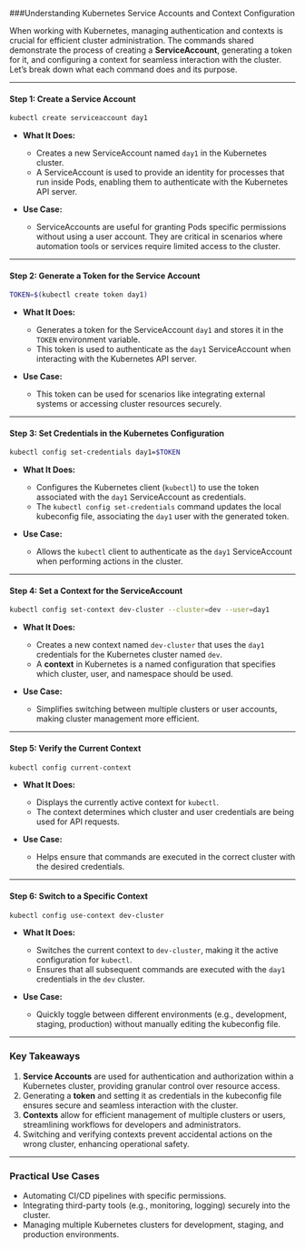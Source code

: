 ###Understanding Kubernetes Service Accounts and Context Configuration

When working with Kubernetes, managing authentication and contexts is crucial for efficient cluster administration. The commands shared demonstrate the process of creating a **ServiceAccount**, generating a token for it, and configuring a context for seamless interaction with the cluster. Let’s break down what each command does and its purpose.

---

#### **Step 1: Create a Service Account**

```bash
kubectl create serviceaccount day1
```

- **What It Does:**
  - Creates a new ServiceAccount named `day1` in the Kubernetes cluster.
  - A ServiceAccount is used to provide an identity for processes that run inside Pods, enabling them to authenticate with the Kubernetes API server.

- **Use Case:**
  - ServiceAccounts are useful for granting Pods specific permissions without using a user account. They are critical in scenarios where automation tools or services require limited access to the cluster.

---

#### **Step 2: Generate a Token for the Service Account**

```bash
TOKEN=$(kubectl create token day1)
```

- **What It Does:**
  - Generates a token for the ServiceAccount `day1` and stores it in the `TOKEN` environment variable.
  - This token is used to authenticate as the `day1` ServiceAccount when interacting with the Kubernetes API server.

- **Use Case:**
  - This token can be used for scenarios like integrating external systems or accessing cluster resources securely.

---

#### **Step 3: Set Credentials in the Kubernetes Configuration**

```bash
kubectl config set-credentials day1=$TOKEN
```

- **What It Does:**
  - Configures the Kubernetes client (`kubectl`) to use the token associated with the `day1` ServiceAccount as credentials.
  - The `kubectl config set-credentials` command updates the local kubeconfig file, associating the `day1` user with the generated token.

- **Use Case:**
  - Allows the `kubectl` client to authenticate as the `day1` ServiceAccount when performing actions in the cluster.

---

#### **Step 4: Set a Context for the ServiceAccount**

```bash
kubectl config set-context dev-cluster --cluster=dev --user=day1
```

- **What It Does:**
  - Creates a new context named `dev-cluster` that uses the `day1` credentials for the Kubernetes cluster named `dev`.
  - A **context** in Kubernetes is a named configuration that specifies which cluster, user, and namespace should be used.

- **Use Case:**
  - Simplifies switching between multiple clusters or user accounts, making cluster management more efficient.

---

#### **Step 5: Verify the Current Context**

```bash
kubectl config current-context
```

- **What It Does:**
  - Displays the currently active context for `kubectl`.
  - The context determines which cluster and user credentials are being used for API requests.

- **Use Case:**
  - Helps ensure that commands are executed in the correct cluster with the desired credentials.

---

#### **Step 6: Switch to a Specific Context**

```bash
kubectl config use-context dev-cluster
```

- **What It Does:**
  - Switches the current context to `dev-cluster`, making it the active configuration for `kubectl`.
  - Ensures that all subsequent commands are executed with the `day1` credentials in the `dev` cluster.

- **Use Case:**
  - Quickly toggle between different environments (e.g., development, staging, production) without manually editing the kubeconfig file.

---

### **Key Takeaways**

1. **Service Accounts** are used for authentication and authorization within a Kubernetes cluster, providing granular control over resource access.
2. Generating a **token** and setting it as credentials in the kubeconfig file ensures secure and seamless interaction with the cluster.
3. **Contexts** allow for efficient management of multiple clusters or users, streamlining workflows for developers and administrators.
4. Switching and verifying contexts prevent accidental actions on the wrong cluster, enhancing operational safety.

---

### **Practical Use Cases**

- Automating CI/CD pipelines with specific permissions.
- Integrating third-party tools (e.g., monitoring, logging) securely into the cluster.
- Managing multiple Kubernetes clusters for development, staging, and production environments.

